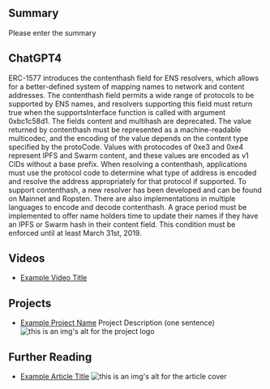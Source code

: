 ## Summary

Please enter the summary

## ChatGPT4

ERC-1577 introduces the contenthash field for ENS resolvers, which allows for a better-defined system of mapping names to network and content addresses. The contenthash field permits a wide range of protocols to be supported by ENS names, and resolvers supporting this field must return true when the supportsInterface function is called with argument 0xbc1c58d1. The fields content and multihash are deprecated. The value returned by contenthash must be represented as a machine-readable multicodec, and the encoding of the value depends on the content type specified by the protoCode. Values with protocodes of 0xe3 and 0xe4 represent IPFS and Swarm content, and these values are encoded as v1 CIDs without a base prefix. When resolving a contenthash, applications must use the protocol code to determine what type of address is encoded and resolve the address appropriately for that protocol if supported. To support contenthash, a new resolver has been developed and can be found on Mainnet and Ropsten. There are also implementations in multiple languages to encode and decode contenthash. A grace period must be implemented to offer name holders time to update their names if they have an IPFS or Swarm hash in their content field. This condition must be enforced until at least March 31st, 2019.

## Videos

- [Example Video Title](https://www.youtube.com/watch?v=TDGq4aeevgY)

## Projects

- [Example Project Name](https://xxxx.xxx/xxxxx) Project Description (one sentence) ![this is an img's alt for the project logo](https://xxxx.xxx/project-logo.xxx)

## Further Reading

- [Example Article Title](https://xxxx.xxx/xxxxx) ![this is an img's alt for the article cover](https://xxxx.xxx/article-cover.xxx)
